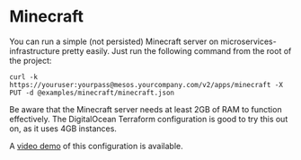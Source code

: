 # Minecraft

You can run a simple (not persisted) Minecraft server on
microservices-infrastructure pretty easily. Just run the following command from
the root of the project:

```
curl -k https://youruser:yourpass@mesos.yourcompany.com/v2/apps/minecraft -X PUT -d @examples/minecraft/minecraft.json
```

Be aware that the Minecraft server needs at least 2GB of RAM to function
effectively. The DigitalOcean Terraform configuration is good to try this out
on, as it uses 4GB instances.

A [video demo](https://asteris.wistia.com/medias/nd77k59sk6) of this
configuration is available.
